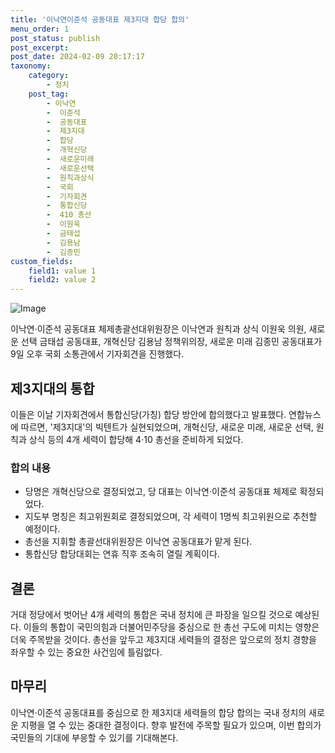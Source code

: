 ```yaml
---
title: '이낙연이준석 공동대표 제3지대 합당 합의'
menu_order: 1
post_status: publish
post_excerpt: 
post_date: 2024-02-09 20:17:17
taxonomy:
    category:
        - 정치
    post_tag:
        - 이낙연
        -  이준석
        -  공동대표
        -  제3지대
        -  합당
        -  개혁신당
        -  새로운미래
        -  새로운선택
        -  원칙과상식
        -  국회
        -  기자회견
        -  통합신당
        -  410 총선
        -  이원욱
        -  금태섭
        -  김용남
        -  김종민
custom_fields:
    field1: value 1
    field2: value 2
---
```


![Image](https://imgnews.pstatic.net/image/654/2024/02/09/0000065585_001_20240209164101565.jpg?type=w647)

이낙연·이준석 공동대표 체제총괄선대위원장은 이낙연과 원칙과 상식 이원욱 의원, 새로운 선택 금태섭 공동대표, 개혁신당 김용남 정책위의장, 새로운 미래 김종민 공동대표가 9일 오후 국회 소통관에서 기자회견을 진행했다. 
## 제3지대의 통합
이들은 이날 기자회견에서 통합신당(가칭) 합당 방안에 합의했다고 발표했다. 연합뉴스에 따르면, '제3지대'의 빅텐트가 실현되었으며, 개혁신당, 새로운 미래, 새로운 선택, 원칙과 상식 등의 4개 세력이 합당해 4·10 총선을 준비하게 되었다.
### 합의 내용
- 당명은 개혁신당으로 결정되었고, 당 대표는 이낙연·이준석 공동대표 체제로 확정되었다.
- 지도부 명칭은 최고위원회로 결정되었으며, 각 세력이 1명씩 최고위원으로 추천할 예정이다.
- 총선을 지휘할 총괄선대위원장은 이낙연 공동대표가 맡게 된다.
- 통합신당 합당대회는 연휴 직후 조속히 열릴 계획이다.
## 결론
거대 정당에서 벗어난 4개 세력의 통합은 국내 정치에 큰 파장을 일으킬 것으로 예상된다. 이들의 통합이 국민의힘과 더불어민주당을 중심으로 한 총선 구도에 미치는 영향은 더욱 주목받을 것이다. 총선을 앞두고 제3지대 세력들의 결정은 앞으로의 정치 경향을 좌우할 수 있는 중요한 사건임에 틀림없다.
## 마무리
이낙연·이준석 공동대표를 중심으로 한 제3지대 세력들의 합당 합의는 국내 정치의 새로운 지평을 열 수 있는 중대한 결정이다. 향후 발전에 주목할 필요가 있으며, 이번 합의가 국민들의 기대에 부응할 수 있기를 기대해본다.
